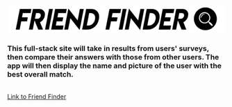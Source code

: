 <img src="app/public/banner.png" alt="banner">
<br>

### This full-stack site will take in results from users' surveys, then compare their answers with those from other users. The app will then display the name and picture of the user with the best overall match.

<br>
<a href="https://friend-finder-ma.herokuapp.com/">Link to Friend Finder</a>
